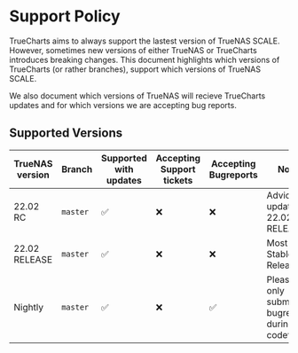 # Support Policy

TrueCharts aims to always support the lastest version of TrueNAS SCALE.
However, sometimes new versions of either TrueNAS or TrueCharts introduces breaking changes.
This document highlights which versions of TrueCharts (or rather branches), support which versions of TrueNAS SCALE.

We also document which versions of TrueNAS will recieve TrueCharts updates and for which versions we are accepting bug reports.

## Supported Versions

| TrueNAS version | Branch| Supported with updates | Accepting Support tickets | Accepting Bugreports | Notes |
| ------- | ------- |------------------ | -------------- | -------------- | -------------- |
| 22.02 RC | `master` | :white_check_mark: | :x: | :x: | Adviced to update to 22.02 RELEASE
| 22.02 RELEASE | `master`  | :white_check_mark: | :x:  | :x: | Most Stable Release
| Nightly | `master` | :white_check_mark: | :x:  | :white_check_mark: | Please only submit bugreports during codefreeze
